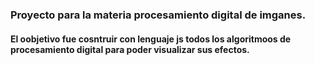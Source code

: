 ### Proyecto para la materia procesamiento digital de imganes.
#### El oobjetivo fue cosntruir con lenguaje js todos los algoritmoos de procesamiento digital para poder visualizar sus efectos.
